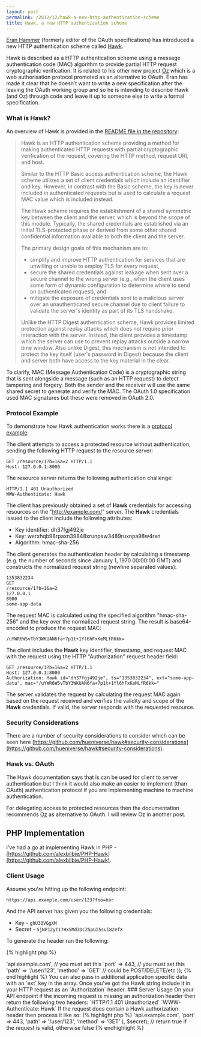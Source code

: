 ```yaml
---
layout: post
permalink: /2012/12/hawk-a-new-http-authentication-scheme
title: Hawk, a new HTTP authentication scheme
---
```


[Eran Hammer](http://hueniverse.com/) (formerly editor of the OAuth specifications) has introduced a new HTTP authentication scheme called [Hawk](https://github.com/hueniverse/hawk).

Hawk is described as a HTTP authentication scheme using a message authentication code (MAC) algorithm to provide partial HTTP request cryptographic verification. It is related to his other new project [Oz](https://github.com/hueniverse/oz) which is a web authorisation protocol promoted as an alternative to OAuth. Eran has made it clear that he doesn’t want to write a new specification after the leaving the OAuth working group and so he is intending to describe Hawk (and Oz) through code and leave it up to someone else to write a formal specification.

### What is Hawk?

An overview of Hawk is provided in the [README file in the repository](https://github.com/hueniverse/hawk/blob/master/README.md#introduction):

> Hawk is an HTTP authentication scheme providing a method for making authenticated HTTP requests with partial cryptographic verification of the request, covering the HTTP method, request URI, and host.
>
> Similar to the HTTP Basic access authentication scheme, the Hawk scheme utilizes a set of client credentials which include an identifier and key. However, in contrast with the Basic scheme, the key is never included in authenticated requests but is used to calculate a request MAC value which is included instead.
>
> The Hawk scheme requires the establishment of a shared symmetric key between the client and the server, which is beyond the scope of this module. Typically, the shared credentials are established via an initial TLS-protected phase or derived from some other shared confidential information available to both the client and the server.
>
> The primary design goals of this mechanism are to:
>
> * simplify and improve HTTP authentication for services that are unwilling or unable to employ TLS for every request,
> * secure the shared credentials against leakage when sent over a secure channel to the wrong server (e.g., when the client uses some form of dynamic configuration to determine where to send an authenticated request), and
> * mitigate the exposure of credentials sent to a malicious server over an unauthenticated secure channel due to client failure to validate the server's identity as part of its TLS handshake.
>
> Unlike the HTTP Digest authentication scheme, Hawk provides limited protection against replay attacks which does not require prior interaction with the server. Instead, the client provides a timestamp which the server can use to prevent replay attacks outside a narrow time window. Also unlike Digest, this mechanism is not intended to protect the key itself (user's password in Digest) because the client and server both have access to the key material in the clear.

To clarify, MAC (Message Authentication Code) is a cryptographic string that is sent alongside a message (such as an HTTP request) to detect tampering and forgery. Both the sender and the receiver will use the same shared secret to generate and verify the MAC. The OAuth 1.0 specification used MAC signatures but these were removed in OAuth 2.0.

### Protocol Example

To demonstrate how Hawk authentication works there is a [protocol example](https://github.com/hueniverse/hawk/blob/master/README.md#protocol-example):

The client attempts to access a protected resource without authentication, sending the following HTTP request to
the resource server:

	GET /resource/1?b=1&a=2 HTTP/1.1
	Host: 127.0.0.1:8000

The resource server returns the following authentication challenge:

	HTTP/1.1 401 Unauthorized
	WWW-Authenticate: Hawk

The client has previously obtained a set of **Hawk** credentials for accessing resources on the "http://example.com/"
server. The **Hawk** credentials issued to the client include the following attributes:

* Key identifier:  dh37fgj492je
* Key:  werxhqb98rpaxn39848xrunpaw3489ruxnpa98w4rxn
* Algorithm:  hmac-sha-256

The client generates the authentication header by calculating a timestamp (e.g. the number of seconds since January 1,
1970 00:00:00 GMT) and constructs the normalized request string (newline separated values):

	1353832234
	GET
	/resource/1?b=1&a=2
	127.0.0.1
	8000
	some-app-data

The request MAC is calculated using the specified algorithm "hmac-sha-256" and the key over the normalized request string.
The result is base64-encoded to produce the request MAC:

	/uYWR6W5vTbY3WKUAN6fa+7p1t+1Yl6hFxKeMLfR6kk=

The client includes the **Hawk** key identifier, timestamp, and request MAC with the request using the HTTP "Authorization"
request header field:

	GET /resource/1?b=1&a=2 HTTP/1.1
	Host: 127.0.0.1:8000
	Authorization: Hawk id="dh37fgj492je", ts="1353832234", ext="some-app-data", mac="/uYWR6W5vTbY3WKUAN6fa+7p1t+1Yl6hFxKeMLfR6kk="

The server validates the request by calculating the request MAC again based on the request received and verifies the validity and scope of the **Hawk** credentials. If valid, the server responds with the requested resource.

### Security Considerations

There are a number of security considerations to consider which can be seen here [https://github.com/hueniverse/hawk#security-considerations](https://github.com/hueniverse/hawk#security-considerations).

### Hawk vs. OAuth

The Hawk documentation says that is can be used for client to server authentication but I think it would also make an easier to implement (than OAuth) authentication protocol if you are implementing machine to machine authentication.

For delegating access to protected resources then the documentation recommends [Oz](https://github.com/hueniverse/oz) as alternative to OAuth. I will review Oz in another post.

## PHP Implementation

I’ve had a go at implementing Hawk in PHP - [https://github.com/alexbilbie/PHP-Hawk](https://github.com/alexbilbie/PHP-Hawk).

### Client Usage

Assume you're hitting up the following endpoint:

`https://api.example.com/user/123?foo=bar`

And the API server has given you the following credentials:

* Key - `ghU3QVGgXM`
* Secret - `5jNP12yT17Hx5Md3DCZ5pGI5sui82efX`

To generate the header run the following:

{% highlight php %}
<?php
$key = 'ghU3QVGgXM';
$secret = '5jNP12yT17Hx5Md3DCZ5pGI5sui82efX';
$hawk = Hawk::generateHeader($key, $secret, array(
				'host'	=>	'api.example.com', // you must set this
				`port`	=>	443, // you must set this
				'path'	=>	'/user/123',
				'method'	=>	'GET' // could be POST/DELETE/etc
			));
{% end highlight %}

You can also pass in additional application specific data with an `ext` key in the array.

Once you've got the Hawk string include it in your HTTP request as an `Authorization` header.

### Server Usage

On your API endpoint if the incoming request is missing an authorization header then return the following two headers:

`HTTP/1.1 401 Unauthorized`
`WWW-Authenticate: Hawk`

If the request does contain a Hawk authorization header then process it like so:

{% highlight php %}
<?php
$hawk = ''; // the authorisation header

// First parse the header to get the parts from the string
$hawk_parts = Hawk::parseHeader($hawk);

// Then with your own function, get the secret for the key from the database
$secret = getSecret($hark_parts['id']);

// Now validate the request
$valid = Hawk::verifyHeader($hawk, array(
		'host'	=>	'api.example.com',
		'port'	=>	443,
		'path'	=>	'/user/123',
		'method'	=>	'GET'
	), $secret); // return true if the request is valid, otherwise false
{% endhighlight %}
